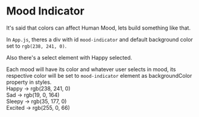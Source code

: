 # Mood Indicator

It's said that colors can affect Human Mood, lets build something like that.

In <code>App.js</code>, theres a div with id <code>mood-indicator</code>
and default background color set to <code>rgb(238, 241, 0)</code>.

Also there's a select element with Happy selected.

Each mood will have its color and whatever user selects in mood, its respective color will be set to
<code>mood-indicator</code> element as backgroundColor property in  styles.
<br/>
Happy   -> rgb(238, 241, 0)<br/>
Sad     -> rgb(19, 0, 164)<br/>
Sleepy  -> rgb(35, 177, 0)<br/>
Excited -> rgb(255, 0, 66)<br/>